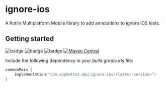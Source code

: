 # ignore-ios

A Kotlin Multiplatform Mobile library to add annotations to ignore iOS tests.

## Getting started

![badge][badge-android]
![badge][badge-ios]
![badge][badge-jvm]
[![Maven Central](https://img.shields.io/maven-central/v/com.appmattus.mpu/ignore-ios)](https://search.maven.org/search?q=g:com.appmattus.mpu)

Include the following dependency in your *build.gradle.kts* file:

```kotlin
commonMain {
    implementation("com.appmattus.mpu:ignore-ios:<latest-version>")
}
```

[badge-android]: http://img.shields.io/badge/platform-android-6EDB8D.svg?style=flat
[badge-ios]: http://img.shields.io/badge/platform-ios-CDCDCD.svg?style=flat
[badge-js]: http://img.shields.io/badge/platform-js-F8DB5D.svg?style=flat
[badge-jvm]: http://img.shields.io/badge/platform-jvm-DB413D.svg?style=flat
[badge-linux]: http://img.shields.io/badge/platform-linux-2D3F6C.svg?style=flat
[badge-windows]: http://img.shields.io/badge/platform-windows-4D76CD.svg?style=flat
[badge-mac]: http://img.shields.io/badge/platform-macos-111111.svg?style=flat
[badge-watchos]: http://img.shields.io/badge/platform-watchos-C0C0C0.svg?style=flat
[badge-tvos]: http://img.shields.io/badge/platform-tvos-808080.svg?style=flat
[badge-wasm]: https://img.shields.io/badge/platform-wasm-624FE8.svg?style=flat
